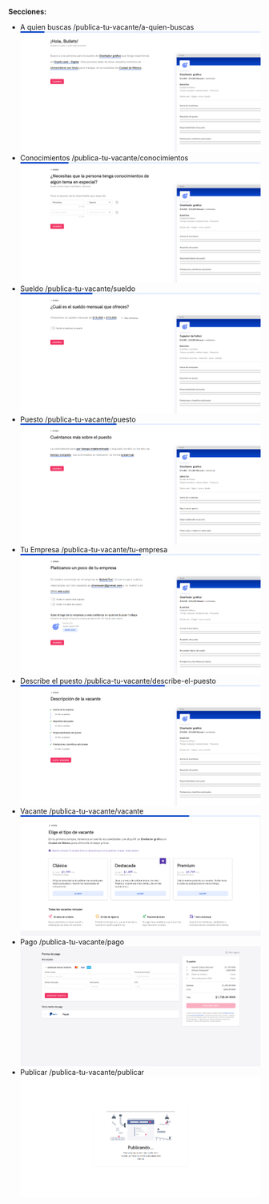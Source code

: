 **Secciones:**

* A quien buscas /publica-tu-vacante/a-quien-buscas ![a-quien-buscas Page](./lookingFor.PNG)
* Conocimientos /publica-tu-vacante/conocimientos ![conocimientos Page](./skills.PNG)
* Sueldo /publica-tu-vacante/sueldo ![sueldo Page](./salary.PNG)
* Puesto /publica-tu-vacante/puesto ![puesto Page](./aboutJob.PNG)
* Tu Empresa /publica-tu-vacante/tu-empresa ![tu-empresa Page](./aboutCompany.PNG)
* Describe el puesto /publica-tu-vacante/describe-el-puesto ![describe-el-puesto Page](./describeJob.PNG)
* Vacante /publica-tu-vacante/vacante ![vacante Page](./vacantType.PNG)
* Pago /publica-tu-vacante/pago ![pago Page](./checkout.PNG)
* Publicar /publica-tu-vacante/publicar ![publicar Page](./publish.PNG)